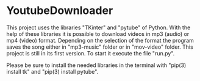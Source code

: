 # YoutubeDownloader

This project uses the libraries "TKinter" and "pytube" of Python. With the help of these libraries it is possible to download videos in mp3 (audio) or mp4 (video) format.
Depending on the selection of the format the program saves the song either in "mp3-music" folder or in "mov-video" folder. This project is still in its first version. 
To start it execute the file "run.py".

Please be sure to install the needed libraries in the terminal with "pip(3) install tk" and "pip(3) install pytube".
